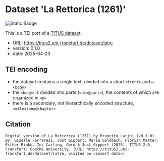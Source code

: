 # Dataset 'La Rettorica (1261)'

![Static Badge](https://img.shields.io/badge/TEI_validation-passing-green)

This is a TEI port of a [TITUS dataset](http://titus.uni-frankfurt.de/texte/etcs/ital/aital/latrett/latre.htm).

* URL: https://titus2.uni-frankfurt.de/dataset/latre
* version: 0.1.0
* date: 2025-04-23
## TEI encoding
* the dataset contains a single text, divided into a short `<front>` and a `<body>`
* the `<body>` is divided into parts (`<div@part>`), the contents of which are organized in `<p>`
* there is a secondary, not hierarchically encoded structure, `<milestone@chapter>`


## Citation
```
Digital version of La Rettorica (1261) by Brunetto Latini (v0.1.0). By: Gisella Ferraresi, Jost Gippert, Maria Goldbach, Florian Matter, Esther Rinke. In: Carling, Gerd & Jost Gippert (2025). TITUS 2.0. Frankfurt: Goethe University. (URL: https://titus2.uni-frankfurt.de/dataset/latre, visited on <insert date>)
```
